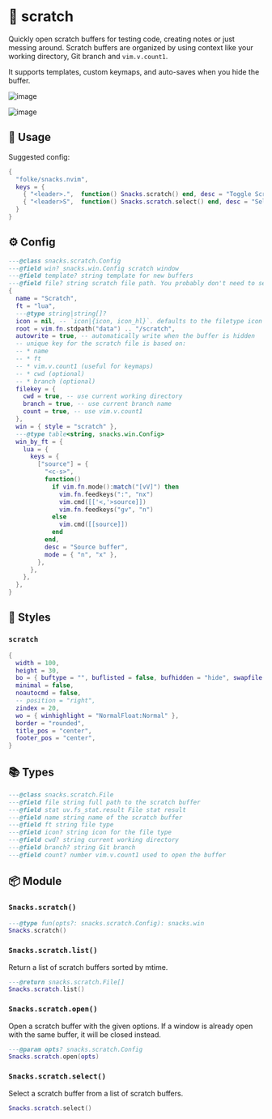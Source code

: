 # 🍿 scratch

Quickly open scratch buffers for testing code, creating notes or
just messing around. Scratch buffers are organized by using context
like your working directory, Git branch and `vim.v.count1`.

It supports templates, custom keymaps, and auto-saves when you hide the buffer.

![image](https://github.com/user-attachments/assets/52ac7c1a-908f-4d1d-97a2-ad4642f8dc36)

![image](https://github.com/user-attachments/assets/d3e766e9-e64a-4c22-85b4-3d965f645b59)

## 🚀 Usage

Suggested config:

```lua
{
  "folke/snacks.nvim",
  keys = {
    { "<leader>.",  function() Snacks.scratch() end, desc = "Toggle Scratch Buffer" },
    { "<leader>S",  function() Snacks.scratch.select() end, desc = "Select Scratch Buffer" },
  }
}
```

<!-- docgen -->

## ⚙️ Config

```lua
---@class snacks.scratch.Config
---@field win? snacks.win.Config scratch window
---@field template? string template for new buffers
---@field file? string scratch file path. You probably don't need to set this.
{
  name = "Scratch",
  ft = "lua",
  ---@type string|string[]?
  icon = nil, -- `icon|{icon, icon_hl}`. defaults to the filetype icon
  root = vim.fn.stdpath("data") .. "/scratch",
  autowrite = true, -- automatically write when the buffer is hidden
  -- unique key for the scratch file is based on:
  -- * name
  -- * ft
  -- * vim.v.count1 (useful for keymaps)
  -- * cwd (optional)
  -- * branch (optional)
  filekey = {
    cwd = true, -- use current working directory
    branch = true, -- use current branch name
    count = true, -- use vim.v.count1
  },
  win = { style = "scratch" },
  ---@type table<string, snacks.win.Config>
  win_by_ft = {
    lua = {
      keys = {
        ["source"] = {
          "<c-s>",
          function()
            if vim.fn.mode():match("[vV]") then
              vim.fn.feedkeys(":", "nx")
              vim.cmd([['<,'>source]])
              vim.fn.feedkeys("gv", "n")
            else
              vim.cmd([[source]])
            end
          end,
          desc = "Source buffer",
          mode = { "n", "x" },
        },
      },
    },
  },
}
```

## 🎨 Styles

### `scratch`

```lua
{
  width = 100,
  height = 30,
  bo = { buftype = "", buflisted = false, bufhidden = "hide", swapfile = false },
  minimal = false,
  noautocmd = false,
  -- position = "right",
  zindex = 20,
  wo = { winhighlight = "NormalFloat:Normal" },
  border = "rounded",
  title_pos = "center",
  footer_pos = "center",
}
```

## 📚 Types

```lua
---@class snacks.scratch.File
---@field file string full path to the scratch buffer
---@field stat uv.fs_stat.result File stat result
---@field name string name of the scratch buffer
---@field ft string file type
---@field icon? string icon for the file type
---@field cwd? string current working directory
---@field branch? string Git branch
---@field count? number vim.v.count1 used to open the buffer
```

## 📦 Module

### `Snacks.scratch()`

```lua
---@type fun(opts?: snacks.scratch.Config): snacks.win
Snacks.scratch()
```

### `Snacks.scratch.list()`

Return a list of scratch buffers sorted by mtime.

```lua
---@return snacks.scratch.File[]
Snacks.scratch.list()
```

### `Snacks.scratch.open()`

Open a scratch buffer with the given options.
If a window is already open with the same buffer,
it will be closed instead.

```lua
---@param opts? snacks.scratch.Config
Snacks.scratch.open(opts)
```

### `Snacks.scratch.select()`

Select a scratch buffer from a list of scratch buffers.

```lua
Snacks.scratch.select()
```
